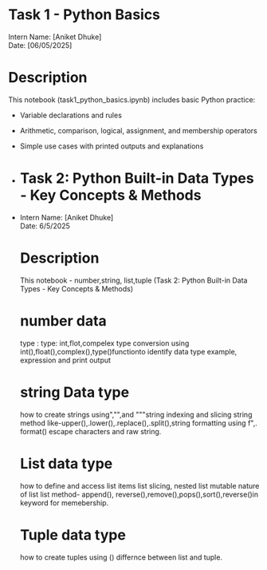 # Task 1 - Python Basics

Intern Name: [Aniket Dhuke]  
Date: [06/05/2025]

# Description

This notebook (task1_python_basics.ipynb) includes basic Python practice:
- Variable declarations and rules
- Arithmetic, comparison, logical, assignment, and membership operators
- Simple use cases with printed outputs and explanations

- # Task 2: Python Built-in Data Types - Key Concepts & Methods
- Intern Name: [Aniket Dhuke]  
  Date: 6/5/2025

  # Description
   This notebook - number,string, list,tuple (Task 2: Python Built-in Data Types - Key Concepts & Methods)

  # number data
  type : type: int,flot,compelex type conversion using
  int(),float(),complex(),type()functionto identify data type example, expression and print output
  # string Data type
  how to create strings using","",and """string indexing and slicing string method like-upper(),.lower(),.replace(),.split(),string formatting using f",. format()
  escape characters and raw string.
  # List data type
  how to define and access list items list slicing, nested list mutable nature of list
  list method- append(), reverse(),remove(),pops(),sort(),reverse()in keyword for memebership.
  # Tuple data type
  how to create tuples using () differnce between list and tuple.
